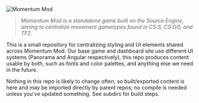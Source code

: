 ![Momentum Mod](https://momentum-mod.org/assets/images/logo.svg)

> _Momentum Mod is a standalone game built on the Source Engine, aiming to
> centralize movement gametypes found in CS:S, CS:GO, and TF2._

This is a small repository for centralizing styling and UI elements shared
across Momentum Mod. Our base game and dashboard site use different UI systems
(Panorama and Angular respectively), this repo produces content usable by both,
such as fonts and color palettes, and anything else we need in the future.

Nothing in this repo is likely to change often, so built/exported content is
here and may be imported directly by parent repos; no compile is needed unless
you've updated something. See subdirs for build steps.
